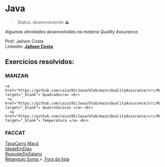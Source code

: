 # Java

> Status: desenvolvendo ⚠️

_Algumas atividades desenvolvidas na matéria Quality Assurance._
<br>

Prof: Jailson Costa
<br>
Linkedin: **[Jailson Costa](https://www.linkedin.com/in/jailson-costa-dos-santos/)**


## Exercícios resolvidos:

### MANZAN 


<div> 
  
    <a href="https://github.com/caioz95/Java/blob/main/QualityAssurance/src/Manzan/Quadrado.java" target="_blank"> Quadrado</a> <br>
     <a href="https://github.com/caioz95/Java/blob/main/QualityAssurance/src/Manzan/QuatroValores.java" target="_blank"> QuatroValores </a> <br>
      <a href="https://github.com/caioz95/Java/blob/main/QualityAssurance/src/Manzan/Temperatura.java" target="_blank"> Temperatura </a> <br>
</div>



### FACCAT

<div> 
  <a href=https://github.com/caioz95/Java/blob/main/QualityAssurance/src/FacCat/TaxaCarro.java" target="_blank"> TaxaCarro </a>
 <a href=https://github.com/caioz95/Java/blob/main/QualityAssurance/src/FacCat/Maca.java" target="_blank"> Maçã </a> <br>
    <a href="https://github.com/caioz95/Java/blob/main/QualityAssurance/src/FacCat/IdadeEmDias.java" target="_blank"> IdadeEmDias</a> <br>
     <a href="https://github.com/caioz95/Java/blob/main/QualityAssurance/src/FacCat/ReajusteDeSalario.java" target="_blank"> ReajusteDeSalario </a> <br>
      <a href="https://github.com/caioz95/Java/blob/main/QualityAssurance/src/FacCat/Retangulo.java" target="_blank"> Retangulo </a>
      <a href="https://github.com/caioz95/Java/blob/main/QualityAssurance/src/FacCat/Soma.java" target="_blank"> Soma </a>
> 
<a href="https://github.com/caioz95/Java/tree/main/QualityAssurance/src/FacCat" target="_blank"> Fora da lista </a>
